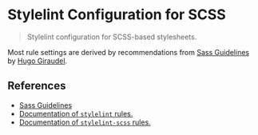 # Stylelint Configuration for SCSS
> Stylelint configuration for SCSS-based stylesheets.

Most rule settings are derived by recommendations from [Sass Guidelines](https://sass-guidelin.es/) by [Hugo Giraudel](https://hugogiraudel.com/).

## References
* [Sass Guidelines](https://sass-guidelin.es/)
* [Documentation of `stylelint` rules.](https://github.com/stylelint/stylelint/blob/master/docs/user-guide/rules.md)
* [Documentation of `stylelint-scss` rules.](https://github.com/kristerkari/stylelint-scss)
